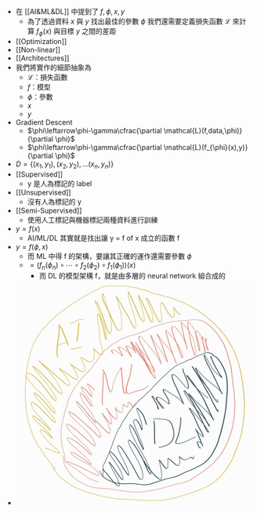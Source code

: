 - 在 [[AI&ML&DL]] 中提到了 $f,\phi,x,y$
	- 為了透過資料 $x$ 與 $y$ 找出最佳的參數 $\phi$
	  我們還需要定義損失函數 $\mathcal{L}$ 
	  來計算 $f_{\phi}(x)$ 與目標 $y$ 之間的差距
- [[Optimization]]
- [[Non-linear]]
- [[Architectures]]
- 我們將實作的細節抽象為
	- $\mathcal{L}$：損失函數
	- $f$：模型
	- $\phi$：參數
	- $x$
	- $y$
- Gradient Descent
	- $\phi\leftarrow\phi-\gamma\cfrac{\partial \mathcal{L}(f,data,\phi)}{\partial \phi}$
	- $\phi\leftarrow\phi-\gamma\cfrac{\partial \mathcal{L}(f_{\phi}(x),y)}{\partial \phi}$
- $D=\{(x_1,y_1), (x_2,y_2),...(x_n,y_n)\}$
- [[Supervised]]
	- y 是人為標記的 label
- [[Unsupervised]]
	- 沒有人為標記的 y
- [[Semi-Supervised]]
	- 使用人工標記與機器標記兩種資料進行訓練
- $y=f(x)$
	- AI/ML/DL 其實就是找出讓 y = f of x 成立的函數 f
- $y=f(\phi,x)$
	- 而 ML 中得 f 的架構，要讓其正確的運作還需要參數 $\phi$
	- $=(f_n(\phi_n)\circ\cdots\circ f_2(\phi_2)\circ f_1(\phi_1))(x)$
		- 而 DL 的模型架構 f，就是由多層的 neural network 組合成的
- ![2022-07-30-13-54-02.jpeg](../assets/2022-07-30-13-54-02.jpeg)